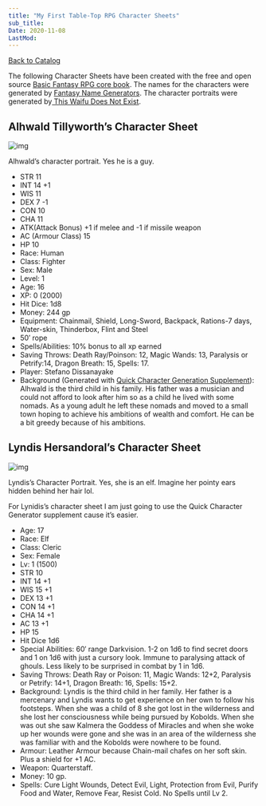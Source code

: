 ```yaml
---
title: "My First Table-Top RPG Character Sheets"
sub_title:
Date: 2020-11-08
LastMod:
---
```


[Back to Catalog](https://otaking.xyz/index.html)

The following Character Sheets have been created with the free and open source [Basic Fantasy RPG core book](https://www.basicfantasy.org/). The names for the characters were generated by [Fantasy Name Generators](https://www.fantasynamegenerators.com/). The character portraits were generated by[ This Waifu Does Not Exist](https://www.thiswaifudoesnotexist.net/index.html).

## Alhwald Tillyworth’s Character Sheet

![img](https://www.sosbrigade.club/wp-content/uploads/2020/11/alhwald-300x300.jpg)

Alhwald’s character portrait. Yes he is a guy.

- STR 11
- INT 14 +1
- WIS 11
- DEX 7 -1
- CON 10
- CHA 11
- ATK(Attack Bonus) +1 if melee and -1 if missile weapon
- AC (Armour Class) 15
- HP 10
- Race: Human
- Class: Fighter
- Sex: Male
- Level: 1
- Age: 16
- XP: 0 (2000)
- Hit Dice: 1d8
- Money: 244 gp
- Equipment: Chainmail, Shield, Long-Sword, Backpack, Rations-7 days, Water-skin, Thinderbox, Flint and Steel
- 50′ rope
- Spells/Abilities: 10% bonus to all xp earned
- Saving Throws: Death Ray/Poinson: 12, Magic Wands: 13, Paralysis or Petrify:14, Dragon Breath: 15, Spells: 17.
- Player: Stefano Dissanayake
- Background (Generated with [Quick Character Generation Supplement](https://basicfantasy.org/downloads/BF-Quick-Character-Generation-r2.pdf)): Alhwald is the third child in his family. His father was a musician and could not afford to look after him so as a child he lived with some nomads. As a young adult he left these nomads and moved to a small town hoping to achieve his ambitions of wealth and comfort. He can be a bit greedy because of his ambitions.

## Lyndis Hersandoral’s Character Sheet

![img](https://www.sosbrigade.club/wp-content/uploads/2020/11/lyndis-300x300.jpg)

Lyndis’s Character Portrait. Yes, she is an elf. Imagine her pointy ears hidden behind her hair lol.

For Lynidis’s character sheet I am just going to use the Quick Character Generator supplement cause it’s easier.

- Age: 17
- Race: Elf
- Class: Cleric
- Sex: Female
- Lv: 1 (1500)
- STR 10
- INT 14 +1
- WIS 15 +1
- DEX 13 +1
- CON 14 +1
- CHA 14 +1
- AC 13 +1
- HP 15
- Hit Dice 1d6
- Special Abilities: 60′ range Darkvision. 1-2 on 1d6 to find secret doors and 1 on 1d6 with just a cursory look. Immune to paralysing attack of ghouls. Less likely to be surprised in combat by 1 in 1d6.
- Saving Throws: Death Ray or Poison: 11, Magic Wands: 12+2, Paralysis or Petrify: 14+1, Dragon Breath: 16, Spells: 15+2.
- Background: Lyndis is the third child in her family. Her father is a mercenary and Lyndis wants to get experience on her own to follow his footsteps. When she was a child of 8 she got lost in the wilderness and she lost her consciousness while being pursued by Kobolds. When she was out she saw Kalmera the Goddess of Miracles and when she woke up her wounds were gone and she was in an area of the wilderness she was familiar with and the Kobolds were nowhere to be found.
- Armour: Leather Armour because Chain-mail chafes on her soft skin. Plus a shield for +1 AC.
- Weapon: Quarterstaff.
- Money: 10 gp.
- Spells: Cure Light Wounds, Detect Evil, Light, Protection from Evil, Purify Food and Water, Remove Fear, Resist Cold. No Spells until Lv 2.
